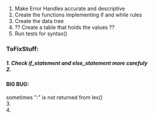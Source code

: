 1. Make Error Handles accurate and descriptive
2. Create the functions implementing if and while rules
3. Create the data tree
4. ?? Create a table that holds the values ??
5. Run tests for syntax()


**<h3>ToFixStuff:</h3>**
    <h5><p>1. Check if_statement and else_statement more carefuly
    <br>2. **<h4>BIG BUG:</h4>** sometimes ":" is not returned from lex()
    <br>3.
    <br>4.
    </h5>
